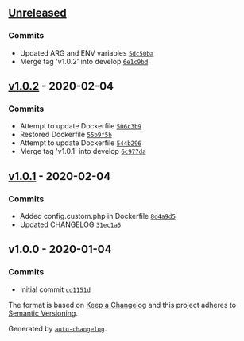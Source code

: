## [Unreleased](https://github.com/frugan-it/docker-bitnami-phpmyadmin/compare/v1.0.2...HEAD)

### Commits

- Updated ARG and ENV variables [`5dc50ba`](https://github.com/frugan-it/docker-bitnami-phpmyadmin/commit/5dc50ba17a0a76c87e05b259155cf62fac0a70d9)
- Merge tag 'v1.0.2' into develop [`6e1c9bd`](https://github.com/frugan-it/docker-bitnami-phpmyadmin/commit/6e1c9bdc05d2505f65706b03334a5955614c7936)

## [v1.0.2](https://github.com/frugan-it/docker-bitnami-phpmyadmin/compare/v1.0.1...v1.0.2) - 2020-02-04

### Commits

- Attempt to update Dockerfile [`506c3b9`](https://github.com/frugan-it/docker-bitnami-phpmyadmin/commit/506c3b987f306dc5ff78c0d07ee9cbea9d2b39a5)
- Restored Dockerfile [`55b9f5b`](https://github.com/frugan-it/docker-bitnami-phpmyadmin/commit/55b9f5b9245567c1f60983b653754556ca8f6aed)
- Attempt to update Dockerfile [`544b296`](https://github.com/frugan-it/docker-bitnami-phpmyadmin/commit/544b296ebfb43e37dc8ba744f147dd85e0999948)
- Merge tag 'v1.0.1' into develop [`6c977da`](https://github.com/frugan-it/docker-bitnami-phpmyadmin/commit/6c977da19b8ce7d2f194bdc8a9b5a1958cab9ecc)

## [v1.0.1](https://github.com/frugan-it/docker-bitnami-phpmyadmin/compare/v1.0.0...v1.0.1) - 2020-02-04

### Commits

- Added config.custom.php in Dockerfile [`8d4a9d5`](https://github.com/frugan-it/docker-bitnami-phpmyadmin/commit/8d4a9d5fc9a676b668f36dcba6870a0cb429e94e)
- Updated CHANGELOG [`31ec1a5`](https://github.com/frugan-it/docker-bitnami-phpmyadmin/commit/31ec1a54379146700272cbc586ebe19263210e7a)

## v1.0.0 - 2020-01-04

### Commits

- Initial commit [`cd1151d`](https://github.com/frugan-it/docker-bitnami-phpmyadmin/commit/cd1151dc421e14c6ec4c18303571e967c8ec886f)

The format is based on [Keep a Changelog](https://keepachangelog.com/en/1.0.0/)
and this project adheres to [Semantic Versioning](https://semver.org/spec/v2.0.0.html).

Generated by [`auto-changelog`](https://github.com/CookPete/auto-changelog).
